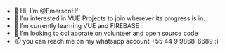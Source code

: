 - 👋 Hi, I’m @EmersonHf
- 👀 I’m interested in VUE Projects to join wherever its progress is in. 
- 🌱 I’m currently learning VUE and FIREBASE
- 💞️ I’m looking to collaborate on volunteer and open source code
- 📫 you can reach me on my whatsapp account +55 44 9 9868-6689  :) 

<!---
EmersonHf/EmersonHf is a ✨ special ✨ repository because its `README.md` (this file) appears on your GitHub profile.
You can click the Preview link to take a look at your changes.
--->
